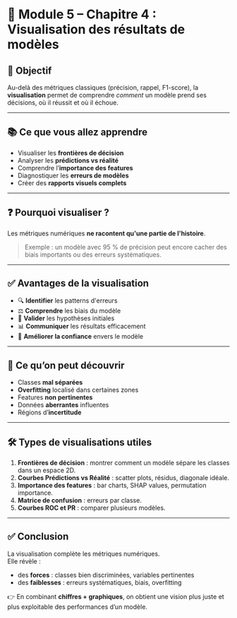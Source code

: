 # 📘 Module 5 – Chapitre 4 : Visualisation des résultats de modèles

## 🎯 Objectif
Au-delà des métriques classiques (précision, rappel, F1-score), la **visualisation** permet de comprendre *comment* un modèle prend ses décisions, où il réussit et où il échoue.

---

## 📚 Ce que vous allez apprendre
- Visualiser les **frontières de décision**
- Analyser les **prédictions vs réalité**
- Comprendre l’**importance des features**
- Diagnostiquer les **erreurs de modèles**
- Créer des **rapports visuels complets**

---

## ❓ Pourquoi visualiser ?
Les métriques numériques **ne racontent qu'une partie de l'histoire**.

> Exemple : un modèle avec 95 % de précision peut encore cacher des biais importants ou des erreurs systématiques.

---

## ✅ Avantages de la visualisation
- 🔍 **Identifier** les patterns d'erreurs  
- ⚖️ **Comprendre** les biais du modèle  
- 🧪 **Valider** les hypothèses initiales  
- 📊 **Communiquer** les résultats efficacement  
- 🤝 **Améliorer la confiance** envers le modèle  

---

## 🔎 Ce qu’on peut découvrir
- Classes **mal séparées**
- **Overfitting** localisé dans certaines zones
- Features **non pertinentes**
- Données **aberrantes** influentes
- Régions d’**incertitude**

---

## 🛠️ Types de visualisations utiles
1. **Frontières de décision** : montrer comment un modèle sépare les classes dans un espace 2D.  
2. **Courbes Prédictions vs Réalité** : scatter plots, résidus, diagonale idéale.  
3. **Importance des features** : bar charts, SHAP values, permutation importance.  
4. **Matrice de confusion** : erreurs par classe.  
5. **Courbes ROC et PR** : comparer plusieurs modèles.  

---

## ✅ Conclusion
La visualisation complète les métriques numériques.  
Elle révèle :
- des **forces** : classes bien discriminées, variables pertinentes  
- des **faiblesses** : erreurs systématiques, biais, overfitting  

👉 En combinant **chiffres + graphiques**, on obtient une vision plus juste et plus exploitable des performances d’un modèle.

